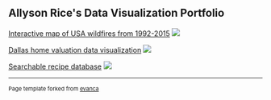 ## Allyson Rice's Data Visualization Portfolio

 [Interactive map of USA wildfires from 1992-2015](/sample_page)
 <img src="images/dummy_thumbnail.jpg?raw=true"/>

 [Dallas home valuation data visualization](/pdf/sample_presentation.pdf)
 <img src="images/dummy_thumbnail.jpg?raw=true"/>

 [Searchable recipe database](http://example.com/)
 <img src="images/dummy_thumbnail.jpg?raw=true"/>


 ---
 <p style="font-size:11px">Page template forked from <a href="https://github.com/evanca/quick-portfolio">evanca</a></p>
 <!-- Remove above link if you don't want to attibute -->
